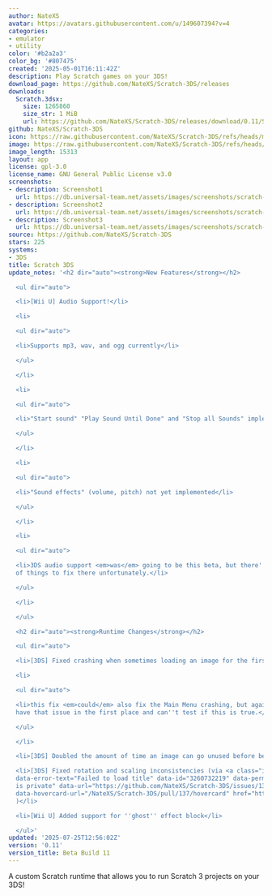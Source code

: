 ```yaml
---
author: NateXS
avatar: https://avatars.githubusercontent.com/u/149607394?v=4
categories:
- emulator
- utility
color: '#b2a2a3'
color_bg: '#807475'
created: '2025-05-01T16:11:42Z'
description: Play Scratch games on your 3DS!
download_page: https://github.com/NateXS/Scratch-3DS/releases
downloads:
  Scratch.3dsx:
    size: 1265860
    size_str: 1 MiB
    url: https://github.com/NateXS/Scratch-3DS/releases/download/0.11/Scratch.3dsx
github: NateXS/Scratch-3DS
icon: https://raw.githubusercontent.com/NateXS/Scratch-3DS/refs/heads/main/gfx/icon.png
image: https://raw.githubusercontent.com/NateXS/Scratch-3DS/refs/heads/main/gfx/logo.png
image_length: 15313
layout: app
license: gpl-3.0
license_name: GNU General Public License v3.0
screenshots:
- description: Screenshot1
  url: https://db.universal-team.net/assets/images/screenshots/scratch-3ds/screenshot1.png
- description: Screenshot2
  url: https://db.universal-team.net/assets/images/screenshots/scratch-3ds/screenshot2.png
- description: Screenshot3
  url: https://db.universal-team.net/assets/images/screenshots/scratch-3ds/screenshot3.png
source: https://github.com/NateXS/Scratch-3DS
stars: 225
systems:
- 3DS
title: Scratch 3DS
update_notes: '<h2 dir="auto"><strong>New Features</strong></h2>

  <ul dir="auto">

  <li>[Wii U] Audio Support!</li>

  <li>

  <ul dir="auto">

  <li>Supports mp3, wav, and ogg currently</li>

  </ul>

  </li>

  <li>

  <ul dir="auto">

  <li>"Start sound" "Play Sound Until Done" and "Stop all Sounds" implemented</li>

  </ul>

  </li>

  <li>

  <ul dir="auto">

  <li>"Sound effects" (volume, pitch) not yet implemented</li>

  </ul>

  </li>

  <li>

  <ul dir="auto">

  <li>3DS audio support <em>was</em> going to be this beta, but there''s still a couple
  of things to fix there unfortunately.</li>

  </ul>

  </li>

  </ul>

  <h2 dir="auto"><strong>Runtime Changes</strong></h2>

  <ul dir="auto">

  <li>[3DS] Fixed crashing when sometimes loading an image for the first time</li>

  <li>

  <ul dir="auto">

  <li>this fix <em>could</em> also fix the Main Menu crashing, but again I didn''t
  have that issue in the first place and can''t test if this is true.</li>

  </ul>

  </li>

  <li>[3DS] Doubled the amount of time an image can go unused before being freed</li>

  <li>[3DS] Fixed rotation and scaling inconsistencies (via <a class="issue-link js-issue-link"
  data-error-text="Failed to load title" data-id="3260732219" data-permission-text="Title
  is private" data-url="https://github.com/NateXS/Scratch-3DS/issues/137" data-hovercard-type="pull_request"
  data-hovercard-url="/NateXS/Scratch-3DS/pull/137/hovercard" href="https://github.com/NateXS/Scratch-3DS/pull/137">#137</a>
  )</li>

  <li>[Wii U] Added support for ''ghost'' effect block</li>

  </ul>'
updated: '2025-07-25T12:56:02Z'
version: '0.11'
version_title: Beta Build 11
---
```

A custom Scratch runtime that allows you to run Scratch 3 projects on your 3DS!